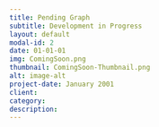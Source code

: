 ```yaml
---
title: Pending Graph
subtitle: Development in Progress
layout: default
modal-id: 2
date: 01-01-01
img: ComingSoon.png
thumbnail: ComingSoon-Thumbnail.png
alt: image-alt
project-date: January 2001
client: 
category: 
description: 
---
```

